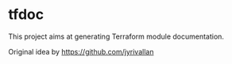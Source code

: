 # tfdoc

This project aims at generating Terraform module documentation.

Original idea by https://github.com/jyrivallan
